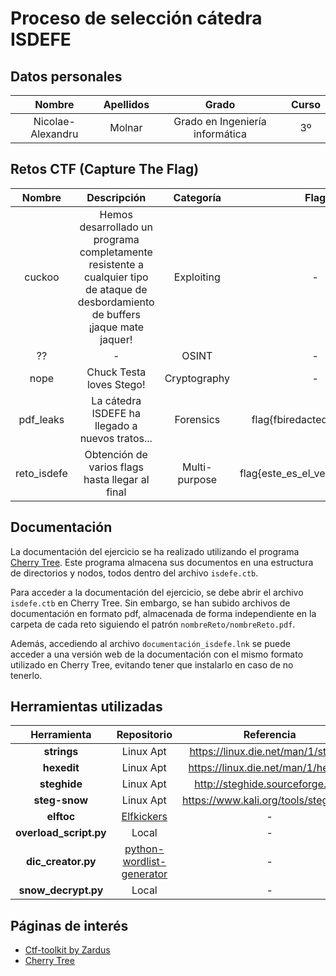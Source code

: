 # Proceso de selección cátedra ISDEFE
## Datos personales
|      Nombre       | Apellidos |              Grado              | Curso |
| :---------------: | :-------: | :-----------------------------: | :---: |
| Nicolae-Alexandru |  Molnar   | Grado en Ingeniería informática |  3º   |

## Retos CTF (Capture The Flag)
|   Nombre    |                                                             Descripción                                                             |   Categoría   |               Flag               |
| :---------: | :---------------------------------------------------------------------------------------------------------------------------------: | :-----------: | :------------------------------: |
|   cuckoo    | Hemos desarrollado un programa completamente resistente a cualquier tipo de ataque de desbordamiento de buffers ¡jaque mate jaquer! |  Exploiting   |                -                 |
|     ??      |                                                                  -                                                                  |     OSINT     |                -                 |
|    nope     |                                                      Chuck Testa loves Stego!                                                       | Cryptography  |                -                 |
|  pdf_leaks  |                                           La cátedra ISDEFE ha llegado a nuevos tratos...                                           |   Forensics   |    flag{fbiredacteddocument}     |
| reto_isdefe |                                           Obtención de varios flags hasta llegar al final                                           | Multi-purpose | flag{este_es_el_verdadero_final} |
 
## Documentación
La documentación del ejercicio se ha realizado utilizando el programa [Cherry Tree](https://www.giuspen.com/cherrytree/). Este programa almacena sus documentos en una estructura de directorios y nodos, todos dentro del archivo `isdefe.ctb`.

Para acceder a la documentación del ejercicio, se debe abrir el archivo `isdefe.ctb` en Cherry Tree. Sin embargo, se han subido archivos de documentación en formato pdf, almacenada de forma independiente en la carpeta de cada reto siguiendo el patrón `nombreReto/nombreReto.pdf`.

Además, accediendo al archivo `documentación_isdefe.lnk` se puede acceder a una versión web de la documentación con el mismo formato utilizado en Cherry Tree, evitando tener que instalarlo en caso de no tenerlo.

## Herramientas utilizadas
|      Herramienta       |                                     Repositorio                                      |              Referencia              |
| :--------------------: | :----------------------------------------------------------------------------------: | :----------------------------------: |
|      **strings**       |                                      Linux Apt                                       | https://linux.die.net/man/1/strings  |
|      **hexedit**       |                                      Linux Apt                                       | https://linux.die.net/man/1/hexedit  |
|      **steghide**      |                                      Linux Apt                                       |   http://steghide.sourceforge.net/   |
|     **steg-snow**      |                                      Linux Apt                                       | https://www.kali.org/tools/stegsnow/ |
|       **elftoc**       |       [Elfkickers](https://github.com/zardus/ctf-tools/tree/master/elfkickers)       |                  -                   |
| **overload_script.py** |                                        Local                                         |                  -                   |
|   **dic_creator.py**   | [python-wordlist-generator](https://github.com/agusmakmun/python-wordlist-generator) |                  -                   |
|  **snow_decrypt.py**   |                                        Local                                         |                  -                   |

## Páginas de interés
 - [Ctf-toolkit by Zardus](https://github.com/zardus/ctf-tools)
 - [Cherry Tree](https://www.giuspen.com/cherrytree/)